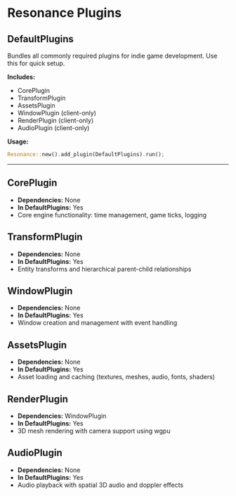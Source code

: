 # Resonance Plugins

## DefaultPlugins
Bundles all commonly required plugins for indie game development. Use this for quick setup.

**Includes:**
- CorePlugin
- TransformPlugin
- AssetsPlugin
- WindowPlugin (client-only)
- RenderPlugin (client-only)
- AudioPlugin (client-only)

**Usage:**
```rust
Resonance::new().add_plugin(DefaultPlugins).run();
```

---

## CorePlugin
- **Dependencies:** None
- **In DefaultPlugins:** Yes
- Core engine functionality: time management, game ticks, logging

## TransformPlugin
- **Dependencies:** None
- **In DefaultPlugins:** Yes
- Entity transforms and hierarchical parent-child relationships

## WindowPlugin
- **Dependencies:** None
- **In DefaultPlugins:** Yes
- Window creation and management with event handling

## AssetsPlugin
- **Dependencies:** None
- **In DefaultPlugins:** Yes
- Asset loading and caching (textures, meshes, audio, fonts, shaders)

## RenderPlugin
- **Dependencies:** WindowPlugin
- **In DefaultPlugins:** Yes
- 3D mesh rendering with camera support using wgpu

## AudioPlugin
- **Dependencies:** None
- **In DefaultPlugins:** Yes
- Audio playback with spatial 3D audio and doppler effects
